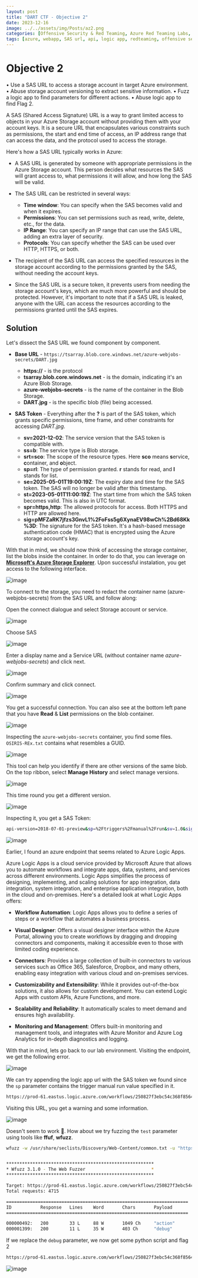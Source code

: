 ```yaml
---
layout: post
title: "DART CTF - Objective 2"
date: 2023-12-16
image: ../../assets/img/Posts/az2.png
categories: [Offensive Security & Red Teaming, Azure Red Teaming Labs, DART CTF]
tags: [azure, webapp, SAS url, api, logic app, redteaming, offensive security]
---
```



# Objective 2

• Use a SAS URL to access a storage account in target Azure environment.
• Abuse storage account versioning to extract sensitive information.
• Fuzz a logic app to find parameters for different actions.
• Abuse logic app to find Flag 2.

A SAS (Shared Access Signature) URL is a way to grant limited access to objects in your Azure Storage account without providing them with your account keys. It is a secure URL that encapsulates various constraints such as permissions, the start and end time of access, an IP address range that can access the data, and the protocol used to access the storage.

Here's how a SAS URL typically works in Azure:

- A SAS URL is generated by someone with appropriate permissions in the Azure Storage account. This person decides what resources the SAS will grant access to, what permissions it will allow, and how long the SAS will be valid.

- The SAS URL can be restricted in several ways:

    - **Time window**: You can specify when the SAS becomes valid and when it expires.
    - **Permissions**: You can set permissions such as read, write, delete, etc., for the data.
    - **IP Range**: You can specify an IP range that can use the SAS URL, adding an extra layer of security.
    - **Protocols**: You can specify whether the SAS can be used over HTTP, HTTPS, or both.

- The recipient of the SAS URL can access the specified resources in the storage account according to the permissions granted by the SAS, without needing the account keys.

- Since the SAS URL is a secure token, it prevents users from needing the storage account's keys, which are much more powerful and should be protected. However, it's important to note that if a SAS URL is leaked, anyone with the URL can access the resources according to the permissions granted until the SAS expires.


## Solution

Let's dissect the SAS URL we found component by component. 

- **Base URL** - `https://tsarray.blob.core.windows.net/azure-webjobs-secrets/DART.jpg`

    - **https://** -  is the protocol
    - **tsarray.blob.core.windows.net** - is the domain, indicating it's an Azure Blob Storage.
    - **azure-webjobs-secrets** - is the name of the container in the Blob Storage.
    - **DART.jpg** -  is the specific blob (file) being accessed.

- **SAS Token** -  Everything after the **?** is part of the SAS token, which grants specific permissions, time frame, and other constraints for accessing _DART.jpg_.
    - **sv=2021-12-02**: The service version that the SAS token is compatible with.
    - **ss=b**: The service type is Blob storage.
    - **srt=sco**: The scope of the resource types. Here **sco** means **s**ervice, **c**ontainer, and **o**bject.
    - **sp=rl**: The type of permission granted. **r** stands for read, and **l** stands for list.
    - **se=2025-05-01T19:00:19Z**: The expiry date and time for the SAS token. The SAS will no longer be valid after this timestamp.
    - **st=2023-05-01T11:00:19Z**: The start time from which the SAS token becomes valid. This is also in UTC format.
    - **spr=https,http**: The allowed protocols for access. Both HTTPS and HTTP are allowed here.
    - **sig=pMFZaRK7jfzs3GnvL1%2FoFss5g6XynaEV98wCh%2Bd68Kk%3D**: The signature for the SAS token. It's a hash-based message authentication code (HMAC) that is encrypted using the Azure storage account's key.

With that in mind, we should now think of accessing the storage container, list the blobs inside the container. In order to do that, you can leverage on [**Microsoft's Azure Storage Explorer**](https://azure.microsoft.com/en-us/products/storage/storage-explorer/). Upon successful instalation, you get access to the following interface.

![image](https://gist.github.com/assets/58165365/4fd8e878-893f-4770-baf0-237fbd77070a)

To connect to the storage, you need to redact the container name (azure-webjobs-secrets) from the SAS URL and follow along:

Open the connect dialogue and select Storage account or service.

![image](https://gist.github.com/assets/58165365/fa4d0a9e-86b9-4171-9ca4-3348f52aeb32)

Choose SAS

![image](https://gist.github.com/assets/58165365/d9892ec2-adf5-406f-9851-cb4e7458f06d)

Enter a display name and a Service URL (without container name _azure-webjobs-secrets_) and click next.


![image](https://gist.github.com/assets/58165365/8c6f5bb7-63b1-4b5f-8fa8-c596ffac7c62)

Confirm summary and click connect.

![image](https://gist.github.com/assets/58165365/c7dea1fc-da71-45db-85ee-bc6e93d5fd91)

You get a successful connection. You can also see at the bottom left pane that you have **Read** & **List** permissions on the blob container.

![image](https://gist.github.com/assets/58165365/87b46bad-13d1-419f-bae9-1cf892eda7d4)

Inspecting the `azure-webjobs-secrets` container, you find some files. `OSIRIS-REx.txt` contains what resembles a GUID. 

![image](https://gist.github.com/assets/58165365/e938a848-94b6-4250-b03e-ff58ce988eb0)

This tool can help you identify if there are other versions of the same blob. On the top ribbon, select **Manage History** and select manage versions.

![image](https://gist.github.com/assets/58165365/f98c0557-acb5-42aa-9cff-6b1ddc6b43bc)

This time round you get a different version.

![image](https://gist.github.com/assets/58165365/a7d90fdb-35ef-44b0-b203-1f99468bc1be)

Inspecting it, you get a SAS Token:

```bash
api-version=2018-07-01-preview&sp=%2Ftriggers%2Fmanual%2Frun&sv=1.0&sig=avLLG0xOCALGGT-7zmIJsddcUiL5o2GOijT4mPSA4JY
```

![image](https://gist.github.com/assets/58165365/8982ccf5-9b1e-4ef9-9c00-88d565e0d8fe)

Earlier, I found an azure endpoint that seems related to Azure Logic Apps.

Azure Logic Apps is a cloud service provided by Microsoft Azure that allows you to automate workflows and integrate apps, data, systems, and services across different environments. Logic Apps simplifies the process of designing, implementing, and scaling solutions for app integration, data integration, system integration, and enterprise application integration, both in the cloud and on-premises. Here's a detailed look at what Logic Apps offers:

- **Workflow Automation**: Logic Apps allows you to define a series of steps or a workflow that automates a business process.

- **Visual Designer**: Offers a visual designer interface within the Azure Portal, allowing you to create workflows by dragging and dropping connectors and components, making it accessible even to those with limited coding experience.

- **Connectors**: Provides a large collection of built-in connectors to various services such as Office 365, Salesforce, Dropbox, and many others, enabling easy integration with various cloud and on-premises services.

- **Customizability and Extensibility**: While it provides out-of-the-box solutions, it also allows for custom development. You can extend Logic Apps with custom APIs, Azure Functions, and more.

- **Scalability and Reliability**: It automatically scales to meet demand and ensures high availability.

- **Monitoring and Management**: Offers built-in monitoring and management tools, and integrates with Azure Monitor and Azure Log Analytics for in-depth diagnostics and logging.

With that in mind, lets go back to our lab environment. Visiting the endpoint, we get the following error.

![image](https://gist.github.com/assets/58165365/3da014d1-7c26-443b-9203-99cbd53c00e4)

We can try appending the logic app url with the SAS token we found since the `sp` parameter contains the trigger manual run value specified in it.

```bash
https://prod-61.eastus.logic.azure.com/workflows/250827f3ebc54c368f85643619f38ce3/triggers/manual/paths/invoke/test?api-version=2018-07-01-preview&sp=%2Ftriggers%2Fmanual%2Frun&sv=1.0&sig=avLLG0xOCALGGT-7zmIJsddcUiL5o2GOijT4mPSA4JY
```

Visiting this URL, you get a warning and some information.

![image](https://gist.github.com/assets/58165365/e4e4d03d-dbbc-44d1-bebd-72b3d2c753ca)

Doesn't seem to work 🤔. How about we try fuzzing the `test` parameter using tools like **ffuf**, **wfuzz**.

```bash
wfuzz -w /usr/share/seclists/Discovery/Web-Content/common.txt -u "https://prod-61.eastus.logic.azure.com/workflows/250827f3ebc54c368f85643619f38ce3/triggers/manual/paths/invoke/FUZZ?api-version=2018-07-01-preview&sp=%2Ftriggers%2Fmanual%2Frun&sv=1.0&sig=avLLG0xOCALGGT-7zmIJsddcUiL5o2GOijT4mPSA4JY" --hw 14,164 -hc 404


********************************************************
* Wfuzz 3.1.0 - The Web Fuzzer                         *
********************************************************

Target: https://prod-61.eastus.logic.azure.com/workflows/250827f3ebc54c368f85643619f38ce3/triggers/manual/paths/invoke/FUZZ?api-version=2018-07-01-preview&sp=%2Ftriggers%2Fmanual%2Frun&sv=1.0&sig=avLLG0xOCALGGT-7zmIJsddcUiL5o2GOijT4mPSA4JY
Total requests: 4715

=====================================================================
ID           Response   Lines    Word       Chars       Payload                                                                                                                                                                    
=====================================================================

000000492:   200        33 L     88 W       1049 Ch     "action"                                                                                                                                                                                                                                     
000001399:   200        11 L     35 W       403 Ch      "debug"  
```

If we replace the `debug` parameter, we now get some python script and flag 2

```bash
https://prod-61.eastus.logic.azure.com/workflows/250827f3ebc54c368f85643619f38ce3/triggers/manual/paths/invoke/debug?api-version=2018-07-01-preview&sp=%2Ftriggers%2Fmanual%2Frun&sv=1.0&sig=avLLG0xOCALGGT-7zmIJsddcUiL5o2GOijT4mPSA4JY
```

![image](https://gist.github.com/assets/58165365/e8799c09-1414-4b07-bebe-565690b63cec)
